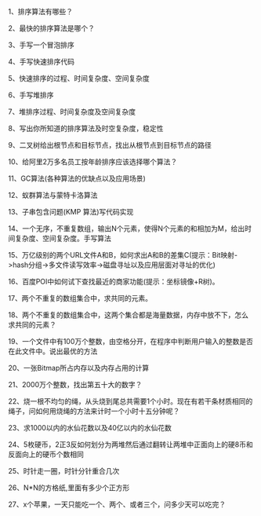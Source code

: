 1、排序算法有哪些？

2、最快的排序算法是哪个？

3、手写一个冒泡排序

4、手写快速排序代码

5、快速排序的过程、时间复杂度、空间复杂度

6、手写堆排序

7、堆排序过程、时间复杂度及空间复杂度

8、写出你所知道的排序算法及时空复杂度，稳定性

9、二叉树给出根节点和目标节点，找出从根节点到目标节点的路径

10、给阿里2万多名员工按年龄排序应该选择哪个算法？

11、GC算法(各种算法的优缺点以及应用场景)

12、蚁群算法与蒙特卡洛算法

13、子串包含问题(KMP 算法)写代码实现

14、一个无序，不重复数组，输出N个元素，使得N个元素的和相加为M，给出时间复杂度、空间复杂度。手写算法

15、万亿级别的两个URL文件A和B，如何求出A和B的差集C(提示：Bit映射->hash分组->多文件读写效率->磁盘寻址以及应用层面对寻址的优化)

16、百度POI中如何试下查找最近的商家功能(提示：坐标镜像+R树)。

17、两个不重复的数组集合中，求共同的元素。

18、两个不重复的数组集合中，这两个集合都是海量数据，内存中放不下，怎么求共同的元素？

19、一个文件中有100万个整数，由空格分开，在程序中判断用户输入的整数是否在此文件中。说出最优的方法

20、一张Bitmap所占内存以及内存占用的计算

21、2000万个整数，找出第五十大的数字？

22、烧一根不均匀的绳，从头烧到尾总共需要1个小时。现在有若干条材质相同的绳子，问如何用烧绳的方法来计时一个小时十五分钟呢？

23、求1000以内的水仙花数以及40亿以内的水仙花数

24、5枚硬币，2正3反如何划分为两堆然后通过翻转让两堆中正面向上的硬8币和反面向上的硬币个数相同

25、时针走一圈，时针分针重合几次

26、N*N的方格纸,里面有多少个正方形

27、x个苹果，一天只能吃一个、两个、或者三个，问多少天可以吃完？
